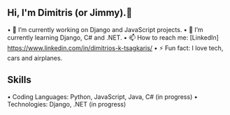 ## Hi, I'm Dimitris (or Jimmy).👋

• 🔭 I’m currently working on Django and JavaScript projects.
• 🌱 I’m currently learning Django, C# and .NET. 
• 📫 How to reach me: [LinkedIn] https://www.linkedin.com/in/dimitrios-k-tsagkaris/
• ⚡ Fun fact: I love tech, cars and airplanes.

## Skills

• Coding Languages: Python, JavaScript, Java, C# (in progress)
• Technologies: Django, .NET (in progress)

